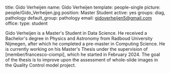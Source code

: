 title: Gido Verheijen
name: Gido Verheijen
template: people-single
picture: people/Gido_Verheijen.jpg
position: Master Student
active: yes
groups: diag, pathology
default_group: pathology
email: gidoverheijen5@gmail.com
office: 
type: student

Gido Verheijen is a Master's Student in Data Science. He received a Bachelor's degree in Physics and Astronomy from Radboud University Nijmegen, after which he completed a pre-master in Computing Science. He is currently working on his Master's Thesis under the supervision of [member/francesco-ciompi], which he started in February 2024. The goal of the thesis is to improve upon the assessment of whole-slide images in the Quality Control model project. 
